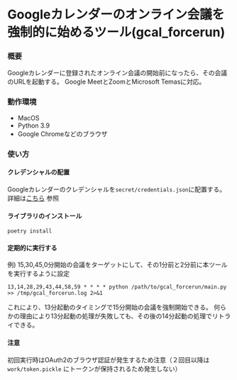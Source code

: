 # Googleカレンダーのオンライン会議を強制的に始めるツール(gcal_forcerun)

### 概要

Googleカレンダーに登録されたオンライン会議の開始前になったら、その会議のURLを起動する。
Google MeetとZoomとMicrosoft Temasに対応。

### 動作環境

* MacOS
* Python 3.9
* Google Chromeなどのブラウザ

### 使い方

#### クレデンシャルの配置

Googleカレンダーのクレデンシャルを`secret/credentials.json`に配置する。詳細は[こちら](https://developers.google.com/calendar/quickstart/python) 参照

#### ライブラリのインストール

```
poetry install
```

#### 定期的に実行する

例) 15,30,45,0分開始の会議をターゲットにして、その1分前と2分前に本ツールを実行するように設定

```$xslt
13,14,28,29,43,44,58,59 * * * * python /path/to/gcal_forcerun/main.py >> /tmp/gcal_forcerun.log 2>&1
```

これにより、13分起動のタイミングで15分開始の会議を強制開始できる。
何らかの理由により13分起動の処理が失敗しても、その後の14分起動の処理でリトライできる。

#### 注意

初回実行時はOAuth2のブラウザ認証が発生するため注意（２回目以降は `work/token.pickle` にトークンが保持されるため発生しない）
